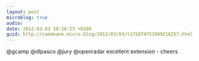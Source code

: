 ```yaml
---
layout: post
microblog: true
audio: 
date: 2012-03-03 10:26:23 +0100
guid: http://samdeane.micro.blog/2012/03/03/t175874751909216257.html
---
```

@gcamp @dlpasco @jury @openradar excellent extension - cheers
